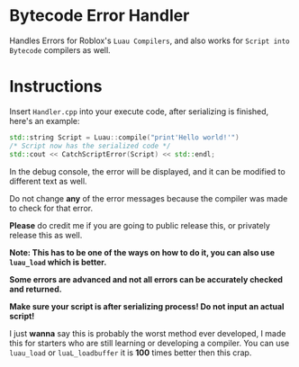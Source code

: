 # Bytecode Error Handler

Handles Errors for Roblox's `Luau Compilers`, and also works for `Script into Bytecode` compilers as well.

# Instructions

Insert `Handler.cpp` into your execute code, after serializing is finished, here's an example:
```cpp
std::string Script = Luau::compile("print'Hello world!'")
/* Script now has the serialized code */
std::cout << CatchScriptError(Script) << std::endl;
```
In the debug console, the error will be displayed, and it can be modified to different text as well.

Do not change **any** of the error messages because the compiler was made to check for that error.

**Please** do credit me if you are going to public release this, or privately release this as well.

**Note: This has to be one of the ways on how to do it, you can also use `luau_load` which is better.**

**Some errors are advanced and not all errors can be accurately checked and returned.**

**Make sure your script is after serializing process! Do not input an actual script!**

I just **wanna** say this is probably the worst method ever developed, I made this for starters who are still learning or developing a compiler. You can use `luau_load` or `luaL_loadbuffer` it is **100** times better then this crap.
